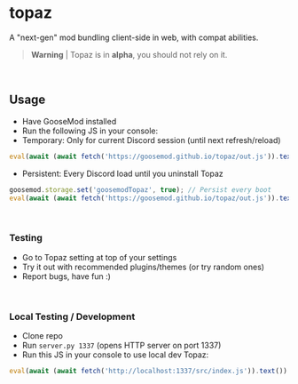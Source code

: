 # topaz
A "next-gen" mod bundling client-side in web, with compat abilities.

> **Warning** |
> Topaz is in **alpha**, you should not rely on it.

<br>

## Usage

- Have GooseMod installed
- Run the following JS in your console:
- Temporary: Only for current Discord session (until next refresh/reload)
```js
eval(await (await fetch('https://goosemod.github.io/topaz/out.js')).text()) // Just run now
```
  - Persistent: Every Discord load until you uninstall Topaz
```js
goosemod.storage.set('goosemodTopaz', true); // Persist every boot
eval(await (await fetch('https://goosemod.github.io/topaz/out.js')).text()) // Run now
```


<br>

### Testing

- Go to Topaz setting at top of your settings
- Try it out with recommended plugins/themes (or try random ones)
- Report bugs, have fun :)

<br>

### Local Testing / Development
- Clone repo
- Run `server.py 1337` (opens HTTP server on port 1337)
- Run this JS in your console to use local dev Topaz:
```js
eval(await (await fetch('http://localhost:1337/src/index.js')).text())
```